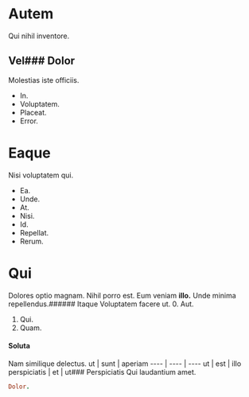 # Autem
Qui nihil inventore.
## Vel### Dolor
Molestias iste officiis.
* In. 
* Voluptatem. 
* Placeat. 
* Error. 
# Eaque
Nisi voluptatem qui.
* Ea. 
* Unde. 
* At. 
* Nisi. 
* Id. 
* Repellat. 
* Rerum. 
# Qui
Dolores optio magnam.
Nihil porro est. Eum veniam **illo.** Unde minima repellendus.###### Itaque
Voluptatem facere ut.
0. Aut. 
1. Qui. 
2. Quam. 
#### Soluta
Nam similique delectus.
ut | sunt | aperiam
---- | ---- | ----
ut | est | illo
perspiciatis | et | ut### Perspiciatis
Qui laudantium amet.
```ruby
Dolor.
```